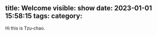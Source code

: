 title: Welcome
visible: show
date: 2023-01-01 15:58:15
tags:
category:
---
Hi this is Tzu-chao.
<script>
    window.location.href = "https://john29917958.github.io/about/"
</script>
